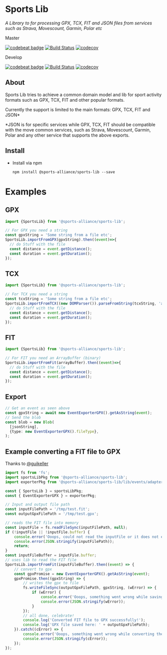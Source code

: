 # Sports Lib

*A Library to for processing GPX, TCX, FIT and JSON files from services such as Strava, Movescount, Garmin, Polar etc*

Master

[![codebeat badge](https://codebeat.co/badges/e99f7c8a-3b7a-4d5b-9034-2dfd38c0e0a3)](https://codebeat.co/projects/github-com-jimmykane-sports-lib-develop)
[![Build Status](https://travis-ci.org/jimmykane/sports-lib.svg?branch=master)](https://travis-ci.org/jimmykane/sports-lib.svg?branch=master)
[![codecov](https://codecov.io/gh/jimmykane/sports-lib/branch/master/graph/badge.svg)](https://codecov.io/gh/jimmykane/sports-lib)

Develop

[![codebeat badge](https://codebeat.co/badges/f39e837c-2885-47bb-94b3-a8718ad561a6)](https://codebeat.co/projects/github-com-jimmykane-sports-lib-develop)
[![Build Status](https://travis-ci.org/jimmykane/sports-lib.svg?branch=develop)](https://travis-ci.org/jimmykane/sports-lib.svg?branch=develop)
[![codecov](https://codecov.io/gh/jimmykane/sports-lib/branch/develop/graph/badge.svg)](https://codecov.io/gh/jimmykane/sports-lib)

About
-----
Sports Lib tries to achieve a common domain model and lib for sport activity formats
such as GPX, TCX, FIT and other popular formats. 

Currently the support is limited to the main formats: GPX, TCX, FIT and JSON*

*JSON is for specific services while GPX, TCX, FIT should be compatible with the move common services,
such as Strava, Movescount, Garmin, Polar and any other service that supports the above exports.

Install
-------

- Install via npm 

  `npm install @sports-alliance/sports-lib --save`
  
Examples
=======


GPX
---
```typescript
import {SportsLib} from '@sports-alliance/sports-lib';

// For GPX you need a string 
const gpxString = 'Some string from a file etc';
SportsLib.importFromGPX(gpxString).then((event)=>{
  // do Stuff with the file
  const distance = event.getDistance();
  const duration = event.getDuration();
});
```

TCX
---
```typescript
import {SportsLib} from '@sports-alliance/sports-lib';

// For TCX you need a string 
const tcxString = 'Some string from a file etc';
SportsLib.importFromTCX((new DOMParser()).parseFromString(tcxString, 'application/xml')).then((event)=>{
  // do Stuff with the file
  const distance = event.getDistance();
  const duration = event.getDuration();
});
```


FIT
---
```typescript
import {SportsLib} from '@sports-alliance/sports-lib';

// For FIT you need an ArrayBuffer (binary) 
SportsLib.importFromFit(arrayBuffer).then((event)=>{
  // do Stuff with the file
  const distance = event.getDistance();
  const duration = event.getDuration();
});
```

Export
---
```typescript
// Get an event as seen above
const gpxString = await new EventExporterGPX().getAsString(event);
// Send the blob
const blob = new Blob(
  [jsonString],
  {type: new EventExporterGPX().fileType},
);
```


Example converting a FIT file to GPX
---
Thanks to [@guikeller](https://github.com/guikeller)
```typescript 
import fs from 'fs';
import sportsLibPkg from '@sports-alliance/sports-lib';
import exporterPkg from '@sports-alliance/sports-lib/lib/events/adapters/exporters/exporter.gpx.js'

const { SportsLib } = sportsLibPkg;
const { EventExporterGPX } = exporterPkg;

// Input and output file path
const inputFilePath = '/tmp/test.fit';
const outputGpxFilePath = '/tmp/test.gpx';

// reads the FIT file into memory
const inputFile = fs.readFileSync(inputFilePath, null);
if (!inputFile || !inputFile.buffer) {
    console.error('Ooops, could not read the inputFile or it does not exists, see details below');
    console.error(JSON.stringify(inputFilePath));
    return;
}
const inputFileBuffer = inputFile.buffer;
// uses lib to read the FIT file
SportsLib.importFromFit(inputFileBuffer).then((event) => {
    // convert to gpx
    const gpxPromise = new EventExporterGPX().getAsString(event);
    gpxPromise.then((gpxString) => {
        // writes the gpx to file
        fs.writeFileSync(outputGpxFilePath, gpxString, (wError) => {
            if (wError) {
                console.error('Ooops, something went wrong while saving the GPX file, see details below.');
                console.error(JSON.stringify(wError));
            }
        });
        // all done, celebrate!
        console.log('Converted FIT file to GPX successfully!');
        console.log('GPX file saved here: ' + outputGpxFilePath);
    }).catch((cError) => {
        console.error('Ooops, something went wrong while converting the FIT file, see details below');
        console.error(JSON.stringify(cError));
    });
});
```
